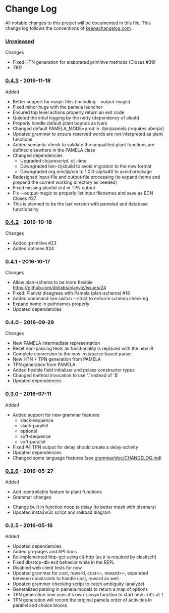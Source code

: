 # Change Log

All notable changes to this project will be documented in this file. This change log follows the conventions of [keepachangelog.com](http://keepachangelog.com/).

### [Unreleased]

Changes
* Fixed HTN generation for elaborated primitive methods (Closes #39)
* _TBD_

### [0.4.3] - 2016-11-18

Added
- Better support for magic files (including --output-magic)
- Fixed minor bugs with the pamela launcher
- Ensured top level actions properly return an exit code
- Quieted the intial logging by the netty (dependency of aleph)
- Properly handle default plant bounds as lvars
- Changed default PAMELA_MODE=prod in ./bin/pamela (requires uberjar)
- Updated grammar to ensure reserved words are not interpreted
  as plant functions
- Added semantic check to validate the unqualifed plant functions
  are defined elsewhere in the PAMELA class
- Changed dependencies
  * Upgraded clojurescript, clj-time
  * Downgraded lein-cljsbuild to avoid migration to the new format
  * Downgraded org.omcljs/om to 1.0.0-alpha40 to avoid breakage
- Redesigned input-file and output-file processing (to expand-home
  and prepend the current working directory as needed)
- Fixed missing plantid slot in TPN output
- Fix --output-magic to properly list input filenames and save as EDN
  Closes #37
- This is planned to be the last version with pamelad and database
  functionality

### [0.4.2] - 2016-10-18

Changes
- Added :primitive #23
- Added dotimes #24

### [0.4.1] - 2016-10-17

Changes
- Allow plan-schema to be more flexible
  https://github.com/dollabs/planviz/issues/24
- Fixed: Planviz disagrees with Pamela (plan-schema) #18
- Added command line switch --strict to enforce schema checking
- Expand home in pathnames properly
- Updated dependencies

### 0.4.0 - 2016-09-29

Changes
- New PAMELA intermediate representation
- Reset non-passing tests as functionality is replaced with the new IR
- Complete conversion to the new Instaparse based parser
- New HTN + TPN generation from PAMELA
- TPN generation from PAMELA
- Added flexible field initializer and pclass constructor types
- Changed method invocation to use '.' instead of '$'
- Updated dependencies

### [0.3.0] - 2016-07-11

Added
* Added support for new grammar features
  * slack-sequence
  * slack-parallel
  * optional
  * soft-sequence
  * soft-parallel
* Fixed #4 TPN output for delay should create a delay-activity
* Updated dependencies
* Changed some language features (see [grammar/doc/CHANGELOG.md](grammar/doc/CHANGELOG.md))

### [0.2.6] - 2016-05-27

Added
- Add :controllable feature to plant functions
- Grammar changes
 * Change built in function noop to delay (to better mesh with planners)
 * Updated insta2w3c script and railroad diagram

### 0.2.5 - 2016-05-16

Added
* Updated dependencies
* Added gh-pages and API docs
* Re-implemented http-get using clj-http (as it is required by elastisch)
* Fixed db/stop-db-exit behavior while in the REPL
* Disabled web client tests for now
* Updated grammar for cost, reward, cost<=, reward>=, expanded
  between constraints to handle cost, reward as well.
* Updated grammer checking script to catch ambiguity (analyze)
* Generalized parsing in pamela.models to return a map of options
* TPN generation now uses it's own `tpnsym` function to start new
  `uid`'s at 1
* TPN generation will record the original pamela order of activities
  in parallel and choice blocks

[0.2.6]: https://github.com/dollabs/pamela/compare/0.2.5...0.2.6
[0.3.0]: https://github.com/dollabs/pamela/compare/0.2.6...0.3.0
[0.4.1]: https://github.com/dollabs/pamela/compare/0.3.0...0.4.1
[0.4.2]: https://github.com/dollabs/pamela/compare/0.4.1...0.4.2
[0.4.3]: https://github.com/dollabs/pamela/compare/0.4.1...0.4.3
[Unreleased]: https://github.com/dollabs/pamela/compare/0.4.3...HEAD
